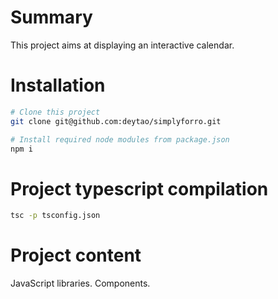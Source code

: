 # Summary
This project aims at displaying an interactive calendar.

# Installation
```bash
# Clone this project
git clone git@github.com:deytao/simplyforro.git

# Install required node modules from package.json
npm i
```

# Project typescript compilation
```bash
tsc -p tsconfig.json
```

# Project content
JavaScript libraries.
Components.
